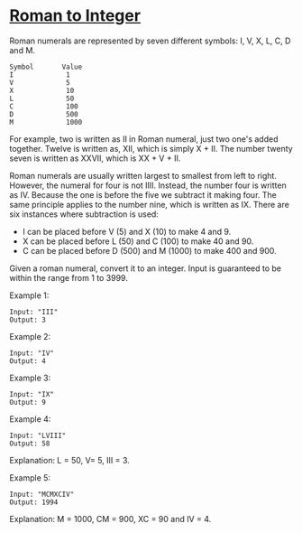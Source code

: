[Roman to Integer](https://leetcode.com/problems/roman-to-integer/)
==================

Roman numerals are represented by seven different symbols: I, V, X, L, C, D and M.
```
Symbol       Value
I             1
V             5
X             10
L             50
C             100
D             500
M             1000
```
For example, two is written as II in Roman numeral, just two one's added together.
Twelve is written as, XII, which is simply X + II. The number twenty seven is written
as XXVII, which is XX + V + II.

Roman numerals are usually written largest to smallest from left to right. However, the numeral
for four is not IIII. Instead, the number four is written as IV. Because the one is before the
five we subtract it making four. The same principle applies to the number nine, which is written
as IX. There are six instances where subtraction is used:

 - I can be placed before V (5) and X (10) to make 4 and 9.
 - X can be placed before L (50) and C (100) to make 40 and 90.
 - C can be placed before D (500) and M (1000) to make 400 and 900.

Given a roman numeral, convert it to an integer. Input is guaranteed to be within the
range from 1 to 3999.

Example 1:
```
Input: "III"
Output: 3
```

Example 2:
```
Input: "IV"
Output: 4
```

Example 3:
```
Input: "IX"
Output: 9
```

Example 4:
```
Input: "LVIII"
Output: 58
```
Explanation: L = 50, V= 5, III = 3.

Example 5:
```
Input: "MCMXCIV"
Output: 1994
```

Explanation: M = 1000, CM = 900, XC = 90 and IV = 4.
